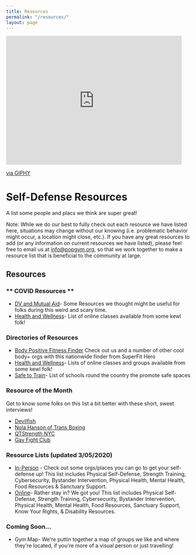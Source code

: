 ```yaml
---
title: Resources
permalink: "/resources/"
layout: page
---
```


<iframe src="https://giphy.com/embed/7L9FYvnh467YI" width="480" height="351" frameBorder="0" class="giphy-embed" allowFullScreen></iframe><p><a href="https://giphy.com/gifs/pokemon-high-five-tail-7L9FYvnh467YI">via GIPHY</a></p>
            
# Self-Defense Resources

A list some people and placs we think are super great!

Note: While we do our best to fully check out each resource we have listed here, situations may change without our knowing (i.e. problematic behavior might occur, a location might close, etc.). If you have any great resources to add (or any information on current resources we have listed), please feel free to email us at info@popgym.org, so that we work together to make a resource list that is beneficial to the community at large.


## Resources

### ** COVID Resources **

* [DV and Mutual Aid](/resources/Covid19-dv-mutual-aid.md)- Some Resources we thought might be useful for folks during this weird and scary time.
* [Health and Wellness](/resources/covid-wellness.md)- List of online classes available from some kewl folk!

### Directories of Resources
* [Body Positive Fitness Finder](https://superfithero.com/pages/body-positive-fitness-finder?utm_source=Bopo+Trainers&utm_campaign=0e473540ce-EMAIL_CAMPAIGN_2019_04_04_10_49&utm_medium=email&utm_term=0_e75c751fc6-0e473540ce-173912825&mc_cid=0e473540ce&mc_eid=56e2782185) Check out us and a number of other cool body+ orgs with this nationwide finder from SuperFit Hero
* [Health and Wellness](/resources/covid-wellness.md)- Lists of online classes and groups available from some kewl folk!
* [Safe to Train](http://www.safetotrain.com/)- List of schools round the country the promote safe spaces

### Resource of the Month

Get to know some folks on this list a bit better with these short, sweet interviews!
 * [Devilfish](/resmonth/devilfish-may-2019.md)
 * [Nola Hanson of Trans Boxing](/resmonth/nola-hanson-trans-boxing-august-2019.md)
 * [QTStrength NYC](/resmonth/qtstrength-interview-september-2019.md)
 * [Gay Fight Club](/resmonth/gay-fight-club-november-rotm.md)

### Resource Lists (updated 3/05/2020)
* [In-Person](resources/irl-self-defense-resource.md) - Check out some orgs/places you can go to get your self-defense up! This list includes Physical Self-Defense, Strength Training, Cybersecurity, Bystander Intervention, Physical Health, Mental Health, Food Resources & Sanctuary Support.
* [Online](resources/online-self-defense-resource.md)- Rather stay in? We got you! This list includes Physical Self-Defense, Strength Training, Cybersecurity, Bystander Intervention, Physical Health, Mental Health, Food Resources, Sanctuary Support, Know Your Rights, & Disability Resources.

### Coming Soon...

* Gym Map- We're puttin together a map of groups we like and where they're located, if you're more of a visual person or just travelling!


